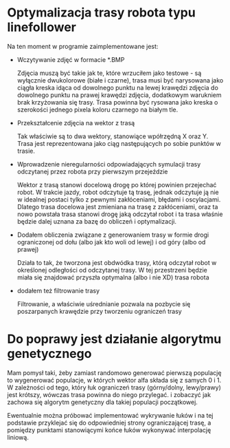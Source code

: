 # Optymalizacja trasy robota typu linefollower

Na ten moment w programie zaimplementowane jest:
- Wczytywanie zdjęć w formacie *.BMP
  
  Zdjęcia muszą być takie jak te, które wrzuciłem jako testowe - są wyłącznie dwukolorowe (białe i czarne), trasa musi być narysowana jako ciągła kreska idąca od dowolnego punktu na lewej krawędzi zdjęcia do dowolnego punktu na prawej krawędzi zdjęcia, dodatkowym warukniem brak krzyżowania się trasy. Trasa powinna być rysowana jako kreska o szerokości jednego pixela koloru czarnego na białym tle.

- Przekształcenie zdjęcia na wektor z trasą

  Tak właściwie są to dwa wektory, stanowiące wpółrzędną X oraz Y. Trasa jest reprezentowana jako ciąg następujących po sobie punktów w trasie.
  
- Wprowadzenie nieregularności odpowiadających symulacji trasy odczytanej przez robota przy pierwszym przejeździe
  
  Wektor z trasą stanowi docelową drogę po której powinien przejechać robot. W trakcie jazdy, robot odczytuje tą trasę, jednak odczytuje ją nie w idealnej postaci tylko z pewnymi zakłóceniami, błędami i oscylacjami. Dlatego trasa docelowa jest zmieniana na trasę z zakłóceniami, oraz ta nowo powstała trasa stanowi drogę jaką odczytał robot i ta trasa właśnie będzie dalej uznana za bazę do obliczeń i optymalizacji.

- Dodałem obliczenia związane z generowaniem trasy w formie drogi ograniczonej od dołu (albo jak kto woli od lewej) i od góry (albo od prawej)

  Działa to tak, że tworzona jest obdwódka trasy, którą odczytał robot w określonej odległości od odczytanej trasy. W tej przestrzeni będzie miała się znajdować przyszła optymalna (albo i nie XD) trasa robota

- dodałem też filtrowanie trasy

  Filtrowanie, a właściwie uśrednianie pozwala na pozbycie się poszarpanych krawędzie przy tworzeniu ograniczeń trasy

# Do poprawy jest działanie algorytmu genetycznego
Mam pomysł taki, żeby zamiast randomowo generować pierwszą populację to wygenerować populacje, w których wektor alfa składa się z samych 0 i 1. W zależności od tego, który łuk ograniczeń trasy (górny/dolny, lewy/prawy) jest krótszy, wówczas trasa powinna do niego przylegać. i zobaczyć jak zachowa się algorytm genetyczny dla takiej populacji początkowej.

Ewentualnie można próbować implementować wykrywanie łuków i na tej podstawie przyklejać się do odpowiedniej strony ograniczającej trasę, a pomiędzy punktami stanowiącymi końce łuków wykonywać interpolację liniową.
